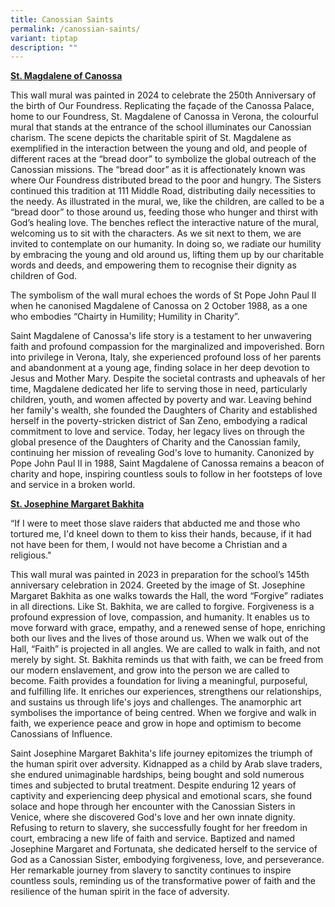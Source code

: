 ```yaml
---
title: Canossian Saints
permalink: /canossian-saints/
variant: tiptap
description: ""
---
```

<p><strong><u>St. Magdalene of Canossa</u></strong>
</p>
<p>This wall mural was painted in 2024 to celebrate the 250th Anniversary
of the birth of Our Foundress. Replicating the façade of the Canossa Palace,
home to our Foundress, St. Magdalene of Canossa in Verona, the colourful
mural that stands at the entrance of the school illuminates our Canossian
charism. The scene depicts the charitable spirit of St. Magdalene as exemplified
in the interaction between the young and old, and people of different races
at the “bread door” to symbolize the global outreach of the Canossian missions.
The “bread door” as it is affectionately known was where Our Foundress
distributed bread to the poor and hungry. The Sisters continued this tradition
at 111 Middle Road, distributing daily necessities to the needy. As illustrated
in the mural, we, like the children, are called to be a “bread door” to
those around us, feeding those who hunger and thirst with God’s healing
love. The benches reflect the interactive nature of the mural, welcoming
us to sit with the characters. As we sit next to them, we are invited to
contemplate on our humanity. In doing so, we radiate our humility by embracing
the young and old around us, lifting them up by our charitable words and
deeds, and empowering them to recognise their dignity as children of God.</p>
<p></p>
<p>The symbolism of the wall mural echoes the words of St Pope John Paul
II when he canonised Magdalene of Canossa on 2 October 1988, as a one who
embodies “Chairty in Humility; Humility in Charity”.</p>
<p></p>
<p>Saint Magdalene of Canossa's life story is a testament to her unwavering
faith and profound compassion for the marginalized and impoverished. Born
into privilege in Verona, Italy, she experienced profound loss of her parents
and abandonment at a young age, finding solace in her deep devotion to
Jesus and Mother Mary. Despite the societal contrasts and upheavals of
her time, Magdalene dedicated her life to serving those in need, particularly
children, youth, and women affected by poverty and war. Leaving behind
her family's wealth, she founded the Daughters of Charity and established
herself in the poverty-stricken district of San Zeno, embodying a radical
commitment to love and service. Today, her legacy lives on through the
global presence of the Daughters of Charity and the Canossian family, continuing
her mission of revealing God's love to humanity. Canonized by Pope John
Paul II in 1988, Saint Magdalene of Canossa remains a beacon of charity
and hope, inspiring countless souls to follow in her footsteps of love
and service in a broken world.</p>
<p></p>
<p><strong><u>St. Josephine Margaret Bakhita</u></strong>
</p>
<p>“If I were to meet those slave raiders that abducted me and those who
tortured me, I'd kneel down to them to kiss their hands, because, if it
had not have been for them, I would not have become a Christian and a religious."</p>
<p></p>
<p>This wall mural was painted in 2023 in preparation for the school’s 145th
anniversary celebration in 2024. Greeted by the image of St. Josephine
Margaret Bakhita as one walks towards the Hall, the word “Forgive” radiates
in all directions. Like St. Bakhita, we are called to forgive. Forgiveness
is a profound expression of love, compassion, and humanity. It enables
us to move forward with grace, empathy, and a renewed sense of hope, enriching
both our lives and the lives of those around us. When we walk out of the
Hall, “Faith” is projected in all angles. We are called to walk in faith,
and not merely by sight. St. Bakhita reminds us that with faith, we can
be freed from our modern enslavement, and grow into the person we are called
to become. Faith provides a foundation for living a meaningful, purposeful,
and fulfilling life. It enriches our experiences, strengthens our relationships,
and sustains us through life's joys and challenges. The anamorphic art
symbolises the importance of being centred. When we forgive and walk in
faith, we experience peace and grow in hope and optimism to become Canossians
of Influence.</p>
<p></p>
<p>Saint Josephine Margaret Bakhita's life journey epitomizes the triumph
of the human spirit over adversity. Kidnapped as a child by Arab slave
traders, she endured unimaginable hardships, being bought and sold numerous
times and subjected to brutal treatment. Despite enduring 12 years of captivity
and experiencing deep physical and emotional scars, she found solace and
hope through her encounter with the Canossian Sisters in Venice, where
she discovered God's love and her own innate dignity. Refusing to return
to slavery, she successfully fought for her freedom in court, embracing
a new life of faith and service. Baptized and named Josephine Margaret
and Fortunata, she dedicated herself to the service of God as a Canossian
Sister, embodying forgiveness, love, and perseverance. Her remarkable journey
from slavery to sanctity continues to inspire countless souls, reminding
us of the transformative power of faith and the resilience of the human
spirit in the face of adversity.</p>